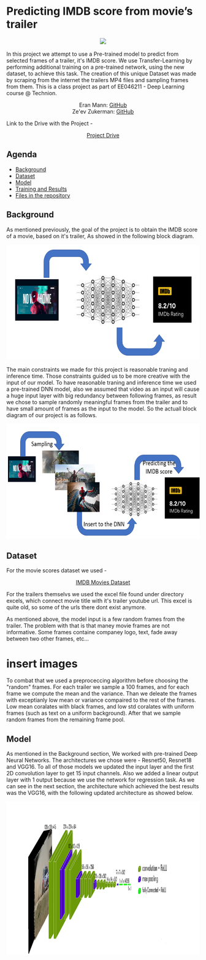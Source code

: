 # Predicting IMDB score from movie’s trailer
<p align="center">
<img src="https://static.amazon.jobs/teams/53/images/IMDb_Header_Page.jpg?1501027252" height="200" > </p>

In this project we attempt to use a Pre-trained model to predict from selected frames of a trailer, it's IMDB score.
We use Transfer-Learning by performing additional training on a pre-trained network, using the new dataset, to achieve this task.
The creation of this unique Dataset was made by scraping from the internet the trailers MP4 files and sampling frames from them.
This is a class project as part of EE046211 - Deep Learning course @ Technion.

<p align="center">
    Eran Mann: <a href="https://github.com/EranMann1">GitHub</a>
  <br>
    Ze'ev Zukerman:  <a href="https://github.com/Zeevzu">GitHub</a>
  </p>

Link to the Drive with the Project - <p align="center">
    <a href="https://drive.google.com/drive/folders/1ecvNFD-mHsSIs7fCg59mDQ6GgTRbyr9m?usp=share_link">Project Drive</a>
</p>

## Agenda
  * [Background](#Background)  
  * [Dataset](#Dataset)  
  * [Model](#Model)  
  * [Training and Results](#Training%20and%20Results)
  * [Files in the repository](#Files%20in%20the%20repository)


## Background

As mentioned previously, the goal of the project is to obtain the IMDB score of a movie, based on it's trailer, As showed in the following block diagram.
<p align="center">
<img src="./Block Diagram wanted.png" height="300" > </p>

The main constraints we made for this project is reasonable traning and inference time. Those constraints guided us to be more creative with the input of our model.
To have reasonable traning and inference time we used a pre-trained DNN model, also we assumed that video as an input will cause a huge input layer with big redundancy between following frames, as result we chose to sample randomly meaningful frames from the trailer and to have small amount of frames as the input to the model. So the actuall block diagram of our project is as follows.
<p align="center">
<img src="./Block Diagram Actual.png" height="300" > </p>

## Dataset
For the movie scores dataset we used - <p align="center">
    <a href="https://www.kaggle.com/code/saurav9786/imdb-score-prediction-for-movies/data"> IMDB Movies Dataset </a></p>
For the trailers themselvs we used the excel file found under  directory excels, which connect movie title with it's trailer youtube url. This excel is quite old, so some of the urls there dont exist anymore.

As mentioned above, the model input is a few random frames from the trailer. The problem with that is that maney movie frames are not informative. Some frames containe companey logo, text, fade away between two other frames, etc...

# insert images #

To combat that we used a preproceccing algorithm before choosing the "random" frames. For each trailer we sample a 100 frames, and for each frame we compute the mean and the variance. Than we deleate the frames with exceptianly low mean or variance compaired to the rest of the frames. Low mean coralates with black frames, and low std coralates with uniform frames (such as text on a uniform background).
After that we sample random frames from the remaining frame pool.





## Model
As mentioned in the Background section, We worked with pre-trained Deep Neural Networks. The architectures we chose were - Resnet50, Resnet18 and VGG16. To all of those models we updated the input layer and the first 2D convolution layer to get 15 input channels. Also we added a linear output layer with 1 output because we use the network for regression task.
As we can see in the next section, the architecture which achieved the best results was the VGG16, with the following updated architecture as showed below.
<p align="center">
<img src="./VGG16.png" height="400" > </p>
